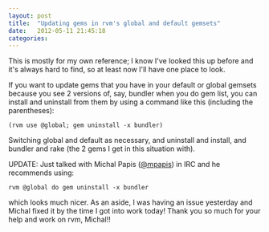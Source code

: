 ```yaml
---
layout: post
title:  "Updating gems in rvm's global and default gemsets"
date:   2012-05-11 21:45:18
categories:
---
```


This is mostly for my own reference; I know I've looked this up before and it's always hard to find, so at least now I'll have one place to look.

If you want to update gems that you have in your default or global gemsets because you see 2 versions of, say, bundler when you do gem list, you can install and uninstall from them by using a command like this (including the parentheses):

<code>(rvm use @global; gem uninstall -x bundler)</code>

Switching global and default as necessary, and uninstall and install, and bundler and rake (the 2 gems I get in this situation with).

UPDATE: Just talked with Michal Papis (<a href="https://twitter.com/#!/mpapis">@mpapis</a>) in IRC and he recommends using:

<code>rvm @global do gem uninstall -x bundler</code>

which looks much nicer. As an aside, I was having an issue yesterday and Michal fixed it by the time I got into work today! Thank you so much for your help and work on rvm, Michal!!